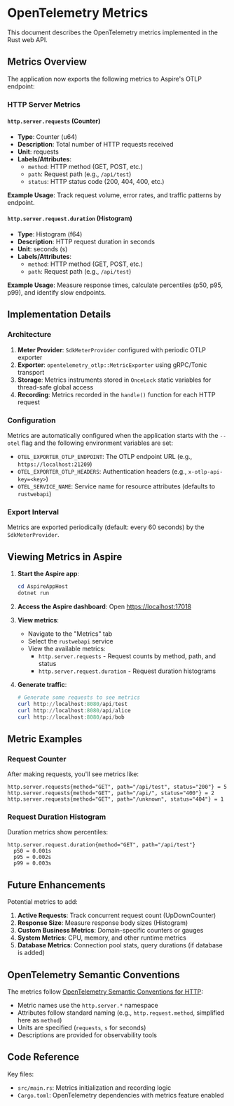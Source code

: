 # OpenTelemetry Metrics

This document describes the OpenTelemetry metrics implemented in the Rust web API.

## Metrics Overview

The application now exports the following metrics to Aspire's OTLP endpoint:

### HTTP Server Metrics

#### `http.server.requests` (Counter)

- **Type**: Counter (u64)
- **Description**: Total number of HTTP requests received
- **Unit**: requests
- **Labels/Attributes**:
  - `method`: HTTP method (GET, POST, etc.)
  - `path`: Request path (e.g., `/api/test`)
  - `status`: HTTP status code (200, 404, 400, etc.)

**Example Usage**: Track request volume, error rates, and traffic patterns by endpoint.

#### `http.server.request.duration` (Histogram)

- **Type**: Histogram (f64)
- **Description**: HTTP request duration in seconds
- **Unit**: seconds (s)
- **Labels/Attributes**:
  - `method`: HTTP method (GET, POST, etc.)
  - `path`: Request path (e.g., `/api/test`)

**Example Usage**: Measure response times, calculate percentiles (p50, p95, p99), and identify slow endpoints.

## Implementation Details

### Architecture

1. **Meter Provider**: `SdkMeterProvider` configured with periodic OTLP exporter
2. **Exporter**: `opentelemetry_otlp::MetricExporter` using gRPC/Tonic transport
3. **Storage**: Metrics instruments stored in `OnceLock` static variables for thread-safe global access
4. **Recording**: Metrics recorded in the `handle()` function for each HTTP request

### Configuration

Metrics are automatically configured when the application starts with the `--otel` flag and the following environment variables are set:

- `OTEL_EXPORTER_OTLP_ENDPOINT`: The OTLP endpoint URL (e.g., `https://localhost:21209`)
- `OTEL_EXPORTER_OTLP_HEADERS`: Authentication headers (e.g., `x-otlp-api-key=<key>`)
- `OTEL_SERVICE_NAME`: Service name for resource attributes (defaults to `rustwebapi`)

### Export Interval

Metrics are exported periodically (default: every 60 seconds) by the `SdkMeterProvider`.

## Viewing Metrics in Aspire

1. **Start the Aspire app**:

   ```powershell
   cd AspireAppHost
   dotnet run
   ```

2. **Access the Aspire dashboard**: Open <https://localhost:17018>

3. **View metrics**:
   - Navigate to the "Metrics" tab
   - Select the `rustwebapi` service
   - View the available metrics:
     - `http.server.requests` - Request counts by method, path, and status
     - `http.server.request.duration` - Request duration histograms

4. **Generate traffic**:

   ```powershell
   # Generate some requests to see metrics
   curl http://localhost:8080/api/test
   curl http://localhost:8080/api/alice
   curl http://localhost:8080/api/bob
   ```

## Metric Examples

### Request Counter

After making requests, you'll see metrics like:

```text
http.server.requests{method="GET", path="/api/test", status="200"} = 5
http.server.requests{method="GET", path="/api/", status="400"} = 2
http.server.requests{method="GET", path="/unknown", status="404"} = 1
```

### Request Duration Histogram

Duration metrics show percentiles:

```text
http.server.request.duration{method="GET", path="/api/test"}
  p50 = 0.001s
  p95 = 0.002s
  p99 = 0.003s
```

## Future Enhancements

Potential metrics to add:

1. **Active Requests**: Track concurrent request count (UpDownCounter)
2. **Response Size**: Measure response body sizes (Histogram)
3. **Custom Business Metrics**: Domain-specific counters or gauges
4. **System Metrics**: CPU, memory, and other runtime metrics
5. **Database Metrics**: Connection pool stats, query durations (if database is added)

## OpenTelemetry Semantic Conventions

The metrics follow [OpenTelemetry Semantic Conventions for HTTP](https://opentelemetry.io/docs/specs/semconv/http/http-metrics/):

- Metric names use the `http.server.*` namespace
- Attributes follow standard naming (e.g., `http.request.method`, simplified here as `method`)
- Units are specified (`requests`, `s` for seconds)
- Descriptions are provided for observability tools

## Code Reference

Key files:

- `src/main.rs`: Metrics initialization and recording logic
- `Cargo.toml`: OpenTelemetry dependencies with metrics feature enabled
